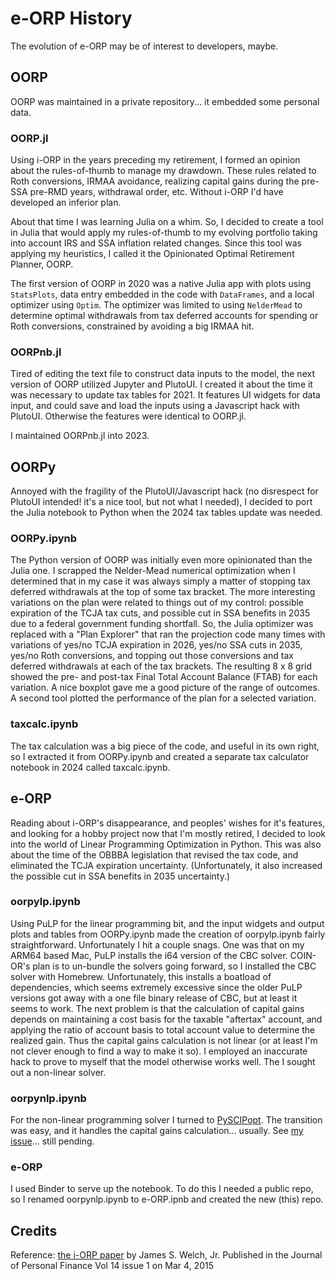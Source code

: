 # e-ORP History

The evolution of e-ORP may be of interest to developers, maybe.

## OORP

OORP was maintained in a private repository... it embedded some personal data.

### OORP.jl

Using i-ORP in the years preceding my retirement, I formed an opinion about the 
rules-of-thumb to manage my drawdown. These rules related to Roth conversions,
IRMAA avoidance, realizing capital gains during the pre-SSA pre-RMD years, 
withdrawal order, etc.  Without i-ORP I'd have developed an inferior plan.

About that time I was learning Julia on a whim. So, I decided to create a tool
in Julia that would apply my rules-of-thumb to my evolving portfolio taking into 
account IRS and SSA inflation related changes. Since this tool was applying my
heuristics, I called it the Opinionated Optimal Retirement Planner, OORP.

The first version of OORP in 2020 was a native Julia app with plots using 
`StatsPlots`, data entry embedded in the code with `DataFrames`, and a local
optimizer using `Optim`. The optimizer was limited to using `NelderMead` to 
determine optimal withdrawals from tax deferred accounts for spending or 
Roth conversions, constrained by avoiding a big IRMAA hit.

### OORPnb.jl

Tired of editing the text file to construct data inputs to the model, the next
version of OORP utilized Jupyter and PlutoUI. I created it about the time it 
was necessary to update tax tables for 2021. It features UI widgets for data 
input, and could save and load the inputs using a Javascript hack with PlutoUI.
Otherwise the features were identical to OORP.jl.

I maintained OORPnb.jl into 2023.

## OORPy

Annoyed with the fragility of the PlutoUI/Javascript hack (no disrespect for 
PlutoUI intended! it's a nice tool, but not what I needed), I decided to port
the Julia notebook to Python when the 2024 tax tables update was needed.

### OORPy.ipynb

The Python version of OORP was initially even more opinionated than the Julia one.
I scrapped the Nelder-Mead numerical optimization when I determined that in my 
case it was always simply a matter of stopping tax deferred withdrawals at the 
top of some tax bracket. The more interesting variations on the plan were related
to things out of my control: possible expiration of the TCJA tax cuts, and possible
cut in SSA benefits in 2035 due to a federal government funding shortfall. So, the 
Julia optimizer was replaced with a "Plan Explorer" that ran the projection code
many times with variations of yes/no TCJA expiration in 2026, yes/no SSA cuts in 
2035, yes/no Roth conversions, and topping out those conversions and tax deferred
withdrawals at each of the tax brackets. The resulting 8 x 8 grid showed the pre- 
and post-tax Final Total Account Balance (FTAB) for each variation. A nice boxplot
 gave me a good picture of the range of outcomes. A second tool plotted the 
performance of the plan for a selected variation.

### taxcalc.ipynb

The tax calculation was a big piece of the code, and useful in its own right, so
I extracted it from OORPy.ipynb and created a separate tax calculator notebook 
in 2024 called taxcalc.ipynb.

## e-ORP

Reading about i-ORP's disappearance, and peoples' wishes for it's features, and 
looking for a hobby project now that I'm mostly retired, I decided to look into 
the world of Linear Programming Optimization in Python. This was also about the 
time of the OBBBA legislation that revised the tax code, and eliminated the TCJA
expiration uncertainty. (Unfortunately, it also increased the possible cut in 
SSA benefits in 2035 uncertainty.) 

### oorpylp.ipynb

Using PuLP for the linear programming bit, and the input widgets and output plots 
and tables from OORPy.ipynb made the creation of oorpylp.ipynb fairly 
straightforward. Unfortunately I hit a couple snags. One was that on my ARM64 based
Mac, PuLP installs the i64 version of the CBC solver. COIN-OR's plan is to un-bundle 
the solvers going forward, so I installed the CBC solver with Homebrew. Unfortunately,
this installs a boatload of dependencies, which seems extremely excessive since the 
older PuLP versions got away with a one file binary release of CBC, but at least it 
seems to work. The next problem is that the calculation of capital gains depends on 
maintaining a cost basis for the taxable "aftertax" account, and applying the ratio
of account basis to total account value to determine the realized gain. Thus the 
capital gains calculation is not linear (or at least I'm not clever enough to find
a way to make it so). I employed an inaccurate hack to prove to myself that the model
otherwise works well. The I sought out a non-linear solver.

### oorpynlp.ipynb

For the non-linear programming solver I turned to [PySCIPopt](https://pyscipopt.readthedocs.io/en/latest/index.html).
The transition was easy, and it handles the capital gains calculation... usually. 
See [my issue](https://github.com/scipopt/PySCIPOpt/issues/1039)... still pending.

### e-ORP

I used Binder to serve up the notebook. To do this I needed a public repo, so I renamed
oorpynlp.ipynb to e-ORP.ipnb and created the new (this) repo.
 

## Credits

Reference: [the i-ORP paper](https://issuu.com/iarfcregister/docs/vol.14issue1)
by James S. Welch, Jr.
Published in the Journal of Personal Finance Vol 14 issue 1 on Mar 4, 2015

